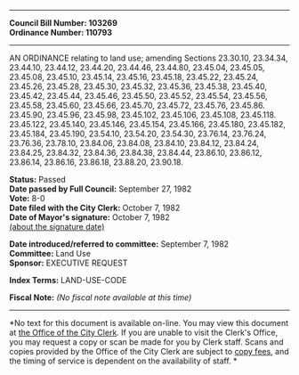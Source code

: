 * * * * *  
  
**Council Bill Number: [](#h0)[](#h2)103269**   
**Ordinance Number: 110793**  
  
* * * * *  
  
AN ORDINANCE relating to land use; amending Sections 23.30.10, 23.34.34, 23.44.10, 23.44.12, 23.44.20, 23.44.46, 23.44.80, 23.45.04, 23.45.05, 23.45.08, 23.45.10, 23.45.14, 23.45.16, 23.45.18, 23.45.22, 23.45.24, 23.45.26, 23.45.28, 23.45.30, 23.45.32, 23.45.36, 23.45.38, 23.45.40, 23.45.42, 23.45.44, 23.45.46, 23.45.50, 23.45.52, 23.45.54, 23.45.56, 23.45.58, 23.45.60, 23.45.66, 23.45.70, 23.45.72, 23.45.76, 23.45.86. 23.45.90, 23.45.96, 23.45.98, 23.45.102, 23.45.106, 23.45.108, 23.45.118. 23.45.122, 23.45.140, 23.45.146, 23.45.154, 23.45.166, 23.45.180, 23.45.182, 23.45.184, 23.45.190, 23.54.10, 23.54.20, 23.54.30, 23.76.14, 23.76.24, 23.76.36, 23.78.10, 23.84.06, 23.84.08, 23.84.10, 23.84.12, 23.84.24, 23.84.25, 23.84.32, 23.84.36, 23.84.38, 23.84.44, 23.86.10, 23.86.12, 23.86.14, 23.86.16, 23.86.18, 23.88.20, 23.90.18.  
  
**Status:** Passed   
**Date passed by Full Council:** September 27, 1982   
**Vote:** 8-0   
**Date filed with the City Clerk:** October 7, 1982   
**Date of Mayor's signature:** October 7, 1982   
[(about the signature date)](/~public/approvaldate.htm)   
  
  
**Date introduced/referred to committee:** September 7, 1982   
**Committee:** Land Use   
**Sponsor:** EXECUTIVE REQUEST   
  
**Index Terms:** LAND-USE-CODE  
  
**Fiscal Note:** *(No fiscal note available at this time)*  
  
* * * * *  
  
*No text for this document is available on-line. You may view this document at [the Office of the City Clerk](http://www.seattle.gov/leg/clerk/contactUs.htm). If you are unable to visit the Clerk's Office, you may request a copy or scan be made for you by Clerk staff. Scans and copies provided by the Office of the City Clerk are subject to [copy fees](http://clerk.seattle.gov/~public/clerkfees.htm), and the timing of service is dependent on the availability of staff. *  
  
  

